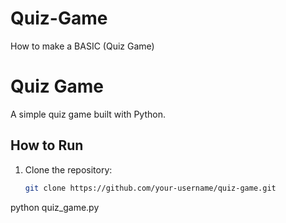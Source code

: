 # Quiz-Game
How to make a BASIC (Quiz Game)
# Quiz Game

A simple quiz game built with Python.

## How to Run
1. Clone the repository:
   ```bash
   git clone https://github.com/your-username/quiz-game.git
python quiz_game.py